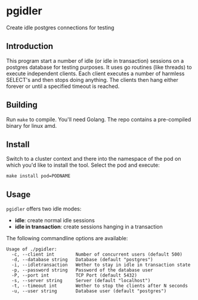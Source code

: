 # pgidler

Create idle postgres connections for testing

## Introduction

This program start a number of  idle (or idle in transaction) sessions
on a postgres database for testing purposes. It uses go routines (like
threads) to execute independent clients. Each client executes a number
of harmless SELECT's  and then stops doing anything.  The clients then
hang either forever or until a specified timeout is reached.

## Building

Run  `make`  to compile.  You'll  need  Golang.  The repo  contains  a
pre-compiled binary for linux amd.

## Install

Switch to a cluster context and there into the namespace of the pod on
which you'd like to install the tool. Select the pod and execute:

```
make install pod=PODNAME
```

## Usage

`pgidler` offers two idle modes:

- **idle**: create normal idle sessions
- **idle in transaction**: create sessions hanging in a transaction

The following commandline options are available:
```
Usage of ./pgidler:
  -c, --client int        Number of concurrent users (default 500)
  -d, --database string   Database (default "postgres")
  -i, --idletransaction   Wether to stay in idle in transaction state
  -p, --password string   Password of the database user
  -P, --port int          TCP Port (default 5432)
  -s, --server string     Server (default "localhost")
  -t, --timeout int       Wether to stop the clients after N seconds
  -u, --user string       Database user (default "postgres")
```
